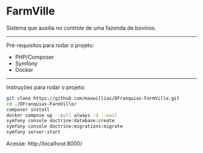 # FarmVille
Sistema que auxilia no controle de uma fazenda de bovinos.

---

Pré-requisitos para rodar o projeto:

* PHP/Composer
* Symfony
* Docker

---

Instruções para rodar o projeto:

```bash
git clone https://github.com/maxwillias/DFranquias-FarmVille.git
cd ./DFranquias-FarmVille/
composer install
docker compose up --pull always -d --wait
symfony console doctrine:database:create
symfony console doctrine:migrations:migrate
symfony server:start
```

Acesse: http://localhost:8000/
